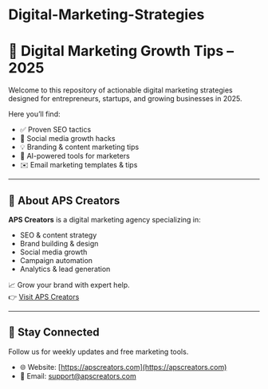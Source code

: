 # Digital-Marketing-Strategies
# 🚀 Digital Marketing Growth Tips – 2025

Welcome to this repository of actionable digital marketing strategies designed for entrepreneurs, startups, and growing businesses in 2025.

Here you’ll find:
- ✅ Proven SEO tactics
- 📱 Social media growth hacks
- 💡 Branding & content marketing tips
- 🤖 AI-powered tools for marketers
- ✉️ Email marketing templates & tips

---

## 📌 About APS Creators

**APS Creators** is a digital marketing agency specializing in:

- SEO & content strategy  
- Brand building & design  
- Social media growth  
- Campaign automation  
- Analytics & lead generation

📈 Grow your brand with expert help.  
👉 [Visit APS Creators](https://apscreators.com)

---

## 📎 Stay Connected

Follow us for weekly updates and free marketing tools.

- 🌐 Website: [https://apscreators.com](https://apscreators.com)
- 📧 Email: support@apscreators.com
